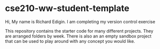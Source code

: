 # cse210-ww-student-template
Hi, My name is Richard Edigin. I am completing my version control exercise

This repository contains the starter code for many different projects. They are arranged folders by week. There is also an an empty sandbox project that can be used to play around with any concept you would like.
